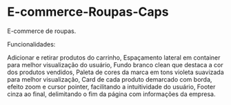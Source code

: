 # E-commerce-Roupas-Caps
E-commerce de roupas.


Funcionalidades:

Adicionar e retirar produtos do carrinho,
Espaçamento lateral em container para melhor visualização do usuário,
Fundo branco clean que destaca a cor dos produtos vendidos,
Paleta de cores da marca em tons violeta suavizada para melhor visualização,
Card de cada produto demarcado com borda, efeito zoom e cursor pointer, facilitando a intuitividade do usuário,
Footer cinza ao final, delimitando o fim da página com informações da empresa.

